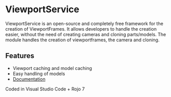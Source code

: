 # ViewportService
ViewportService is an open-source and completely free framework for the creation of ViewportFrames.
It allows developers to handle the creation easier, without the need of creating cameras and cloning parts/models. The module handles the creation of viewportframes, the camera and cloning.

## Features
- Viewport caching and model caching
- Easy handling of models
- [Documentation](https://github.com/fishtank-co/ViewportService/wiki)

Coded in Visual Studio Code + Rojo 7
